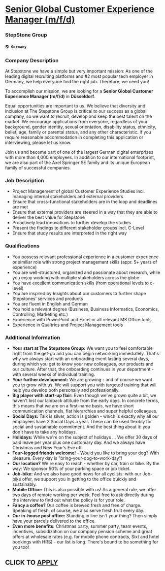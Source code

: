 # [Senior Global Customer Experience Manager (m/f/d)](https://www.remotewlb.com/apply/senior-global-customer-experience-manager-m-f-d)  
### StepStone Group  
#### `🌎 Germany`  

### Company Description

At Stepstone we have a simple but very important mission: As one of the leading digital recruiting platforms and #2 most popular tech employer in Germany, we help everyone find the right job. Therefore, we need you!​

To accomplish our mission, we are looking for a **Senior Global Customer Experience Manager (m/f/d)** in **Düsseldorf**.

Equal opportunities are important to us. We believe that diversity and inclusion at The Stepstone Group is critical to our success as a global company, so we want to recruit, develop and keep the best talent on the market. We encourage applications from everyone, regardless of your background, gender identity, sexual orientation, disability status, ethnicity, belief, age, family or parental status, and any other characteristic. If you require reasonable accommodation in completing this application or interviewing, please let us know.​

Join us and become part of one of the largest German digital enterprises with more than 4,000 employees. In addition to our international footprint, we are also part of the Axel Springer SE family and its unique European family of successful companies.​

### Job Description

  * Project Management of global Customer Experience Studies incl. managing internal stakeholders and external providers​
  * Ensure that cross-functional stakeholders are in the loop and deadlines are met​
  * Ensure that external providers are steered in a way that they are able to deliver the best value for Stepstone​
  * Proactively lead innovations to further develop the studies​
  * Present the findings to different stakeholder groups incl. C-Level​
  * Ensure that study results are interpreted in the right way​

### Qualifications

  * You possess relevant professional experience in a customer experience or similiar role with strong project management skills (appr. 5+ years of experience)​
  * You are well-structured, organized and passionate about research, while you enjoy working with multiple stakeholders across the globe​
  * You have excellent communication skills (from operational levels to c-level)​
  * You are inspired by Insights about our customers to further shape Stepstones’ services and products​
  * You are fluent in English and German ​
  * ​You hold a relevant degree (Business, Business Informatics, Economics, Controlling, Marketing etc.)​
  * Experience with PowerPoint and Excel or all relevant MS Office tools​
  * Experience in Qualtrics and Project Management tools​​

### Additional Information

  * **Your start at The Stepstone Group:** We want you to feel comfortable right from the get-go and you can begin networking immediately. That's why we always start with an onboarding event lasting several days, during which you get to know your new colleagues, our products and our culture. After that, the onboarding continues in your department - with several weeks of individual training. ​
  * **Your further development:** We are growing - and of course we want you to grow with us. We will support you with targeted training that will help you develop both personally and professionally. ​
  * **Big player with start-up flair:** Even though we've grown quite a bit, we haven't lost our laidback attitude from the early days. In concrete terms, this means that we are on a first-name basis, we have short communication channels, flat hierarchies and super helpful colleagues. ​
  * **Social Days:** Talk is silver, action is golden - which is exactly why all our employees have 2 Social Days a year. These can be used flexibly for social and sustainable commitment. And the best thing about it: you don't have to take any holidays. ​
  * **Holidays:** While we're on the subject of holidays ... We offer 30 days of paid leave per year plus one customary day. And we always have Christmas and New Year's Eve off. ​
  * **Four-legged friends welcome!** \- Would you like to bring your dog? With pleasure. Every day is "bring-your-dog-to-work-day"!​
  * **Our location?** We're easy to reach - whether by car, train or bike. By the way: We sponsor 50% of your parking space or job ticket. ​
  * **Job-bike:** And we also have good news for all cyclists: with our Job-bike offer, we support you in getting to the office quickly and sustainably. ​
  * **Mobile Office:** This is also possible with us! As a general rule, we offer two days of remote working per week. Feel free to ask directly during the interview to find out what the policy is for your role. ​
  * **Fancy a coffee?** Our coffee is brewed fresh and free of charge. Speaking of fresh, of course, we also serve fresh fruit every day. ​
  * **Our in-house post office:** Standing in line isn't your thing? Then simply have your parcels delivered to the office. ​
  * **Even more benefits:** Christmas party, summer party, team events, incentives, subsidization on our company pension scheme and great offers at wholesale rates (e.g. for mobile phone contracts, Sixt and hotel bookings with HRS) - our list is long. There's bound to be something for you too! ​

  
## CLICK TO [APPLY](https://www.remotewlb.com/apply/senior-global-customer-experience-manager-m-f-d)

